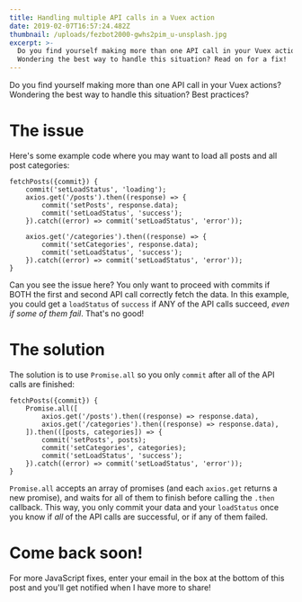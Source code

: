 ```yaml
---
title: Handling multiple API calls in a Vuex action
date: 2019-02-07T16:57:24.482Z
thumbnail: /uploads/fezbot2000-gwhs2pim_u-unsplash.jpg
excerpt: >-
  Do you find yourself making more than one API call in your Vuex actions?
  Wondering the best way to handle this situation? Read on for a fix!
---
```

Do you find yourself making more than one API call in your Vuex actions? Wondering the best way to handle this situation? Best practices?

# The issue
Here's some example code where you may want to load all posts and all post categories:

```
fetchPosts({commit}) {
    commit('setLoadStatus', 'loading');
    axios.get('/posts').then((response) => {
        commit('setPosts', response.data);
        commit('setLoadStatus', 'success');
    }).catch((error) => commit('setLoadStatus', 'error'));
    
    axios.get('/categories').then((response) => {
        commit('setCategories', response.data);
        commit('setLoadStatus', 'success');
    }).catch((error) => commit('setLoadStatus', 'error'));
}
```

Can you see the issue here? You only want to proceed with commits if BOTH the first and second API call correctly fetch the data. In this example, you could get a `loadStatus` of `success` if ANY of the API calls succeed, _even if some of them fail_. That's no good!

# The solution
The solution is to use `Promise.all` so you only `commit` after all of the API calls are finished:

```
fetchPosts({commit}) {
    Promise.all([
        axios.get('/posts').then((response) => response.data),
        axios.get('/categories').then((response) => response.data),
    ]).then(([posts, categories]) => {
        commit('setPosts', posts);
        commit('setCategories', categories);
        commit('setLoadStatus', 'success');
    }).catch((error) => commit('setLoadStatus', 'error'));
}
```

`Promise.all` accepts an array of promises (and each `axios.get` returns a new promise), and waits for all of them to finish before calling the `.then` callback. This way, you only commit your data and your `loadStatus` once you know if _all_ of the API calls are successful, or if any of them failed.
# Come back soon!
For more JavaScript fixes, enter your email in the box at the bottom of this post and you'll get notified when I have more to share!
